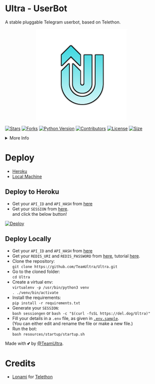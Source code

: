 # Ultra - UserBot
A stable pluggable Telegram userbot, based on Telethon.

<p align="center">
  <img src="./resources/extras/logo_rdm.png" alt="TeamUltra">
</p>

[![Stars](https://img.shields.io/github/stars/TeamUltra/Ultra?style=flat-square&color=green)](https://github.com/TeamUltra/Ultra/stargazers)
[![Forks](https://img.shields.io/github/forks/TeamUltra/Ultra?style=flat-square&color=green)](https://github.com/TeamUltra/Ultra/fork)
[![Python Version](https://img.shields.io/badge/Python-v3.9-blue)](https://www.python.org/)
[![Contributors](https://img.shields.io/github/contributors/TeamUltra/Ultra?style=flat-square&color=green)](https://github.com/TeamUltra/Ultra/graphs/contributors)
[![License](https://img.shields.io/badge/License-AGPL-blue)](https://github.com/TeamUltra/Ultra/blob/main/LICENSE)
[![Size](https://img.shields.io/github/repo-size/TeamUltra/Ultra?style=flat-square&color=green)](https://github.com/TeamUltra/Ultra/)

<details>
<summary>More Info</summary>
<br>
  <b>Documentation</b> - <a href="https://Ultra.tech">Ultra.tech</a>  <br />
</details>

# Deploy 
- [Heroku](https://github.com/ntmsmith/Ultra#Deploy-to-Heroku)
- [Local Machine](https://github.com/ntmsmithUltra#Deploy-Locally)

## Deploy to Heroku
- Get your `API_ID` and `API_HASH` from [here](https://my.telegram.org/)    
- Get your `SESSION` from [here](https://repl.it/@TeamUltra/UltraStringSession#main.py).   
and click the below button!  <br />  

[![Deploy](https://www.herokucdn.com/deploy/button.svg)](https://heroku.com/deploy)

## Deploy Locally
- Get your `API_ID` and `API_HASH` from [here](https://my.telegram.org/)
- Get your `REDIS_URI` and `REDIS_PASSWORD` from [here](https://redislabs.com), tutorial [here](./resources/extras/redistut.md).
- Clone the repository: <br />
`git clone https://github.com/TeamUltra/Ultra.git`
- Go to the cloned folder: <br />
`cd Ultra`
- Create a virtual env:   <br />
`virtualenv -p /usr/bin/python3 venv`   
`. ./venv/bin/activate`
- Install the requirements:   <br />
`pip install -r requirements.txt`   
- Generate your `SESSION`:   
`bash sessiongen`
or
`bash -c "$(curl -fsSL https://del.dog/Ultra)"`
- Fill your details in a `.env` file, as given in [`.env.sample`](https://github.com/TeamUltra/Ultra/blob/main/.env.sample).    
(You can either edit and rename the file or make a new file.)
- Run the bot:   
`bash resources/startup/startup.sh`

Made with 💕 by [@TeamUltra](https://t.me/TeamUltra). <br />

# Credits
* [Lonami](https://github.com/LonamiWebs/) for [Telethon](https://github.com/LonamiWebs/Telethon)

